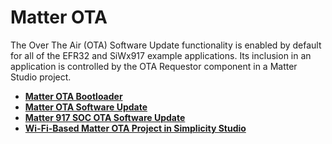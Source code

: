 # Matter OTA

The Over The Air (OTA) Software Update functionality is enabled by default for all of the EFR32 and SiWx917 example applications. Its inclusion in an application is controlled by the OTA Requestor component in a Matter Studio project.

- [**Matter OTA Bootloader**](./01-ota-bootloader.md)
- [**Matter OTA Software Update**](./02-ota-software-update.md)
- [**Matter 917 SOC OTA Software Update**](./03-ota-software-update-soc.md)
- [**Wi-Fi-Based Matter OTA Project in Simplicity Studio**](./04-build-ota-application-using-studio.md)
